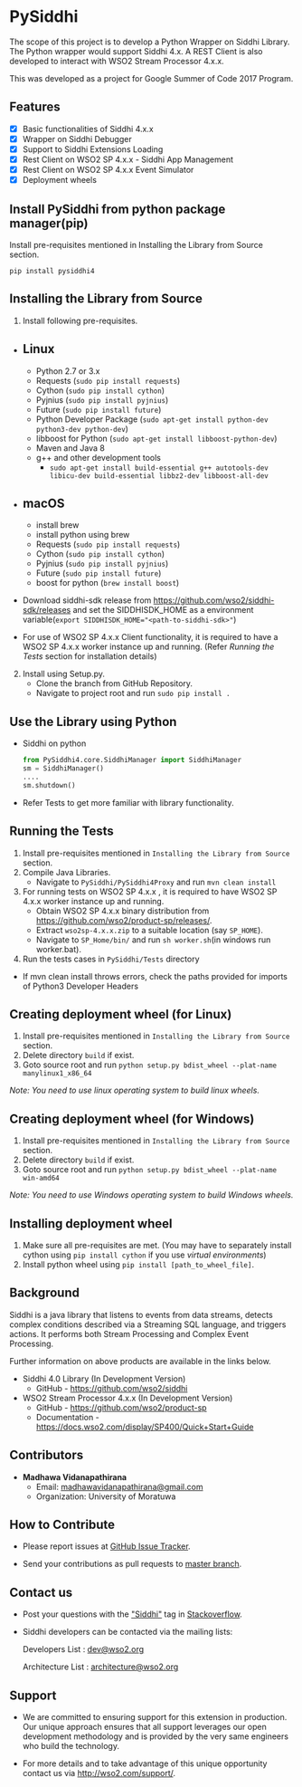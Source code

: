 # PySiddhi

The scope of this project is to develop a Python Wrapper on Siddhi Library. The Python wrapper would support Siddhi 4.x. A REST Client is also developed to interact with WSO2 Stream Processor 4.x.x.

This was developed as a project for Google Summer of Code 2017 Program.


Features
-----
- [x] Basic functionalities of Siddhi 4.x.x
- [x] Wrapper on Siddhi Debugger
- [x] Support to Siddhi Extensions Loading
- [x] Rest Client on WSO2 SP 4.x.x - Siddhi App Management
- [x] Rest Client on WSO2 SP 4.x.x Event Simulator
- [x] Deployment wheels

Install PySiddhi from python package manager(pip)
----
Install pre-requisites mentioned in Installing the Library from Source section.

```
pip install pysiddhi4
```

Installing the Library from Source
-----
1. Install following pre-requisites.
- Linux
    -
    - Python 2.7 or 3.x
    - Requests (`sudo pip install requests`)
    - Cython (`sudo pip install cython`)
    - Pyjnius (`sudo pip install pyjnius`)
    - Future (`sudo pip install future`)
    - Python Developer Package (`sudo apt-get install python-dev python3-dev python-dev`)
    - libboost for Python (`sudo apt-get install libboost-python-dev`)
    - Maven and Java 8
    - g++ and other development tools
      - `sudo apt-get install build-essential g++ autotools-dev libicu-dev build-essential libbz2-dev libboost-all-dev`
- macOS
    -
    - install brew
    - install python using brew
    - Requests (`sudo pip install requests`)
    - Cython (`sudo pip install cython`)
    - Pyjnius (`sudo pip install pyjnius`)
    - Future (`sudo pip install future`)
    - boost for python (`brew install boost`)


- Download siddhi-sdk release from https://github.com/wso2/siddhi-sdk/releases and set the SIDDHISDK_HOME as a           environment variable(`export SIDDHISDK_HOME="<path-to-siddhi-sdk>"`)
- For use of WSO2 SP 4.x.x Client functionality, it is required to have a WSO2 SP 4.x.x worker instance up and running.
    (Refer _Running the Tests_ section for installation details)
2. Install using Setup.py.
    - Clone the branch from GitHub Repository.
    - Navigate to project root and run `sudo pip install .`

Use the Library using Python
-----
* Siddhi on python
    ```python
    from PySiddhi4.core.SiddhiManager import SiddhiManager
    sm = SiddhiManager()
    ....
    sm.shutdown()
    ```

* Refer Tests to get more familiar with library functionality.

Running the Tests
-----
1. Install pre-requisites mentioned in `Installing the Library from Source` section.
2. Compile Java Libraries.
    - Navigate to `PySiddhi/PySiddhi4Proxy` and run `mvn clean install`
3. For running tests on WSO2 SP 4.x.x , it is required to have WSO2 SP 4.x.x worker instance up and running.
    - Obtain WSO2 SP 4.x.x binary distribution from https://github.com/wso2/product-sp/releases/.
    - Extract `wso2sp-4.x.x.zip` to a suitable location (say `SP_HOME`).
    - Navigate to `SP_Home/bin/` and run `sh worker.sh`(in windows run worker.bat).
4. Run the tests cases in `PySiddhi/Tests` directory

* If mvn clean install throws errors, check the paths provided for imports of Python3 Developer Headers

Creating deployment wheel (for Linux)
-----
1. Install pre-requisites mentioned in `Installing the Library from Source` section.
2. Delete directory `build` if exist.
3. Goto source root and run `python setup.py bdist_wheel --plat-name manylinux1_x86_64`

_Note: You need to use linux operating system to build linux wheels._

Creating deployment wheel (for Windows)
-----
1. Install pre-requisites mentioned in `Installing the Library from Source` section.
2. Delete directory `build` if exist.
3. Goto source root and run `python setup.py bdist_wheel --plat-name win-amd64`

_Note: You need to use Windows operating system to build Windows wheels._

Installing deployment wheel
-----
1. Make sure all pre-requisites are met.
(You may have to separately install cython using `pip install cython` if you use _virtual environments_)
2. Install python wheel using `pip install [path_to_wheel_file]`.

Background
-----
Siddhi is a java library that listens to events from data streams, detects complex conditions described via a Streaming SQL language, and triggers actions. It performs both Stream Processing and Complex Event Processing.

Further information on above products are available in the links below.
- Siddhi 4.0 Library (In Development Version)
    - GitHub - https://github.com/wso2/siddhi
- WSO2 Stream Processor 4.x.x (In Development Version)
    - GitHub - https://github.com/wso2/product-sp
    - Documentation - https://docs.wso2.com/display/SP400/Quick+Start+Guide


Contributors
-----
* __Madhawa Vidanapathirana__
   - Email: madhawavidanapathirana@gmail.com
   - Organization: University of Moratuwa

How to Contribute
-----   
* Please report issues at
     <a target="_blank" href="https://github.com/wso2/PySiddhi/issues">GitHub Issue Tracker</a>.

* Send your contributions as pull requests to <a target="_blank" href="https://github.com/wso2/PySiddhi/tree/master">master branch</a>.

Contact us
-----

* Post your questions with the <a target="_blank" href="http://stackoverflow.com/search?q=siddhi">"Siddhi"</a> tag in <a target="_blank" href="http://stackoverflow.com/search?q=siddhi">Stackoverflow</a>.

* Siddhi developers can be contacted via the mailing lists:

    Developers List   : [dev@wso2.org](mailto:dev@wso2.org)

    Architecture List : [architecture@wso2.org](mailto:architecture@wso2.org)

Support
-----

   * We are committed to ensuring support for this extension in production. Our unique approach ensures that all support leverages our open development methodology and is provided by the very same engineers who build the technology.

   * For more details and to take advantage of this unique opportunity contact us via <a target="_blank" href="http://wso2.com/support?utm_source=gitanalytics&utm_campaign=gitanalytics_Jul17">http://wso2.com/support/</a>.
